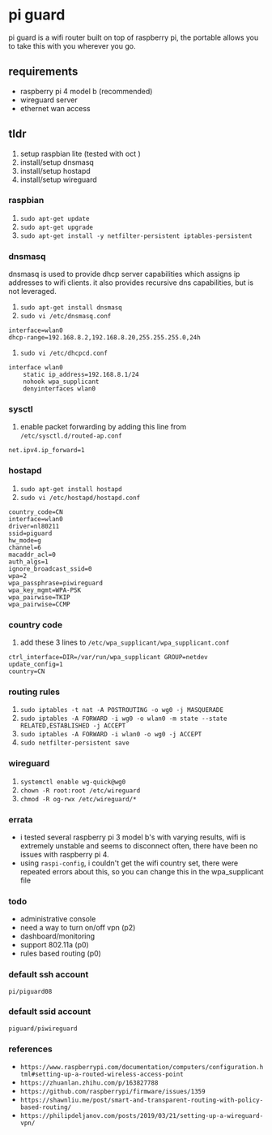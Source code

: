 # pi guard

pi guard is a wifi router built on top of raspberry pi, the portable allows you to take this with you wherever you go.

## requirements

* raspberry pi 4 model b (recommended)
* wireguard server
* ethernet wan access

## tldr

1.  setup raspbian lite (tested with oct )
1.  install/setup dnsmasq
1.  install/setup hostapd
1.  install/setup wireguard


### raspbian

1. `sudo apt-get update`
1. `sudo apt-get upgrade`
1. `sudo apt-get install -y netfilter-persistent iptables-persistent`

### dnsmasq

dnsmasq is used to provide dhcp server capabilities which assigns ip addresses to wifi clients.  it also provides recursive dns capabilities, but is not leveraged.

1.  `sudo apt-get install dnsmasq`
1.  `sudo vi /etc/dnsmasq.conf`

```
interface=wlan0
dhcp-range=192.168.8.2,192.168.8.20,255.255.255.0,24h
```

1.  `sudo vi /etc/dhcpcd.conf`

```
interface wlan0
    static ip_address=192.168.8.1/24
    nohook wpa_supplicant
    denyinterfaces wlan0
```

### sysctl

1.  enable packet forwarding by adding this line from `/etc/sysctl.d/routed-ap.conf`

```
net.ipv4.ip_forward=1
```


### hostapd

1.  `sudo apt-get install hostapd`
1.  `sudo vi /etc/hostapd/hostapd.conf`

```
country_code=CN
interface=wlan0
driver=nl80211
ssid=piguard
hw_mode=g
channel=6
macaddr_acl=0
auth_algs=1
ignore_broadcast_ssid=0
wpa=2
wpa_passphrase=piwireguard
wpa_key_mgmt=WPA-PSK
wpa_pairwise=TKIP
wpa_pairwise=CCMP

```

### country code

1.  add these 3 lines to `/etc/wpa_supplicant/wpa_supplicant.conf`

```
ctrl_interface=DIR=/var/run/wpa_supplicant GROUP=netdev
update_config=1
country=CN
```

### routing rules

1. `sudo iptables -t nat -A POSTROUTING -o wg0 -j MASQUERADE`
1. `sudo iptables -A FORWARD -i wg0 -o wlan0 -m state --state RELATED,ESTABLISHED -j ACCEPT`
1. `sudo iptables -A FORWARD -i wlan0 -o wg0 -j ACCEPT`
1. `sudo netfilter-persistent save`

### wireguard

1. `systemctl enable wg-quick@wg0`
1.  `chown -R root:root /etc/wireguard`
1.  `chmod -R og-rwx /etc/wireguard/*`

### errata

* i tested several raspberry pi 3 model b's with varying results, wifi is extremely unstable and seems to disconnect often, there have been no issues with raspberry pi 4.
* using `raspi-config`, i couldn't get the wifi country set, there were repeated errors about this, so you can change this in the wpa_supplicant file

### todo

* administrative console
* need a way to turn on/off vpn (p2)
* dashboard/monitoring
* support 802.11a (p0)
* rules based routing (p0)

### default ssh account

`pi/piguard08`

### default ssid account

`piguard/piwireguard`

### references

* `https://www.raspberrypi.com/documentation/computers/configuration.html#setting-up-a-routed-wireless-access-point`
* `https://zhuanlan.zhihu.com/p/163827788`
* `https://github.com/raspberrypi/firmware/issues/1359`
* `https://shawnliu.me/post/smart-and-transparent-routing-with-policy-based-routing/`
* `https://philipdeljanov.com/posts/2019/03/21/setting-up-a-wireguard-vpn/`